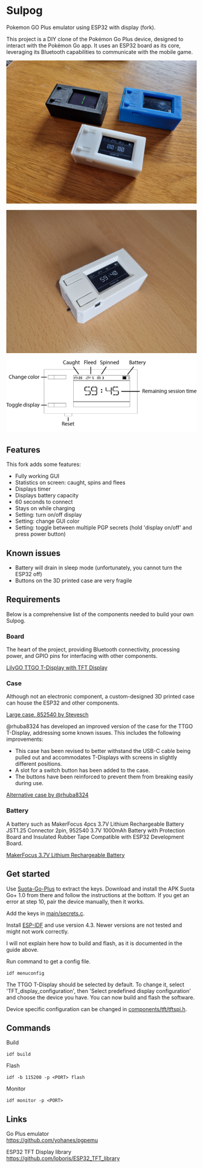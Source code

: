 # Sulpog
Pokemon GO Plus emulator using ESP32 with display (fork).

This project is a DIY clone of the Pokémon Go Plus device, designed to interact with the Pokémon Go app. It uses an ESP32 board as its core, leveraging its Bluetooth capabilities to communicate with the mobile game. 

![Alt text](Sulpogs.jpg?raw=true "Sulpogs")

![Alt text](Sulpogs2.jpg?raw=true "Sulpogs (alt case)")

![Alt text](Diagram.png?raw=true "Diagram")

## Features
This fork adds some features:

* Fully working GUI
* Statistics on screen: caught, spins and flees
* Displays timer
* Displays battery capacity
* 60 seconds to connect
* Stays on while charging
* Setting: turn on/off display
* Setting: change GUI color
* Setting: toggle between multiple PGP secrets (hold 'display on/off' and press power button)

## Known issues
* Battery will drain in sleep mode (unfortunately, you cannot turn the ESP32 off)
* Buttons on the 3D printed case are very fragile

## Requirements
Below is a comprehensive list of the components needed to build your own Sulpog.

### Board
The heart of the project, providing Bluetooth connectivity, processing power, and GPIO pins for interfacing with other components.

[LilyGO TTGO T-Display with TFT Display](https://aliexpress.com/item/33048962331.html)

### Case
Although not an electronic component, a custom-designed 3D printed case can house the ESP32 and other components.

[Large case, 852540 by Stevesch](https://www.thingiverse.com/thing:4183337)

@rhuba8324 has developed an improved version of the case for the TTGO T-Display, addressing some known issues. This includes the following improvements:

* This case has been revised to better withstand the USB-C cable being pulled out and accommodates T-Displays with screens in slightly different positions.
* A slot for a switch button has been added to the case.
* The buttons have been reinforced to prevent them from breaking easily during use.

[Alternative case by @rhuba8324](https://www.printables.com/model/817468-ttgo-t-display-cases)

### Battery
A battery such as MakerFocus 4pcs 3.7V Lithium Rechargeable Battery JST1.25 Connector 2pin, 952540 3.7V 1000mAh Battery with Protection Board and Insulated Rubber Tape Compatible with ESP32 Development Board.

[MakerFocus 3.7V Lithium Rechargeable Battery](https://www.amazon.com/dp/B07CXNQ3ZR/ref=cm_sw_em_r_mt_dp_U_0XovEbVB7EPGM)

## Get started
Use [Suota-Go-Plus](https://github.com/Jesus805/Suota-Go-Plus) to extract the keys. Download and install the APK Suota Go+ 1.0 from there and follow the instructions at the bottom. If you get an error at step 10, pair the device manually, then it works.

Add the keys in [main/secrets.c](main/secrets.c).

Install [ESP-IDF](https://docs.espressif.com/projects/esp-idf/en/release-v4.3/esp32/get-started/index.html) and use version 4.3. Newer versions are not tested and might not work correctly.

I will not explain here how to build and flash, as it is documented in the guide above.

Run command to get a config file.
```
idf menuconfig
```

The TTGO T-Display should be selected by default. To change it, select 'TFT_display_configuration', then 'Select predefined display configuration' and choose the device you have. You can now build and flash the software.

Device specific configuration can be changed in [components/tft/tftspi.h](components/tft/tftspi.h).

## Commands
Build
```
idf build
```

Flash
```
idf -b 115200 -p <PORT> flash
```

Monitor
```
idf monitor -p <PORT>
```

## Links
Go Plus emulator\
https://github.com/yohanes/pgpemu

ESP32 TFT Display library\
https://github.com/loboris/ESP32_TFT_library
